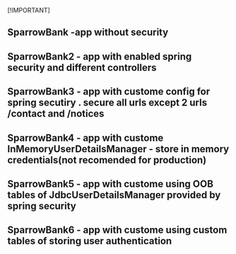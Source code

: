 [!IMPORTANT] </br>
## SparrowBank -app without security	</br>
## SparrowBank2 - app with enabled spring security and different controllers	</br>
## SparrowBank3 - app with custome config for spring secutiry . secure all urls except 2 urls /contact and /notices </br>
## SparrowBank4 - app with custome InMemoryUserDetailsManager - store in memory credentials(not recomended for production) </br>
## SparrowBank5 - app with custome using OOB tables of JdbcUserDetailsManager provided by spring security </br>
## SparrowBank6 - app with custome using custom tables of storing user authentication</br>
